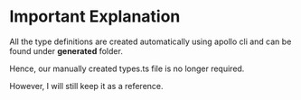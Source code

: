 # Important Explanation

All the type definitions are created automatically using apollo cli and can be found under __generated__ folder.

Hence, our manually created types.ts file is no longer required.

However, I will still keep it as a reference.

